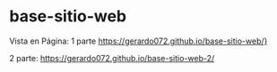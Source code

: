 # base-sitio-web

Vista en Página: 1 parte
https://gerardo072.github.io/base-sitio-web/}

2 parte:
https://gerardo072.github.io/base-sitio-web-2/


